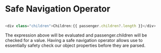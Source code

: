 # Safe Navigation Operator

```javascript

<div class="children">Children:{{ passenger.children?.length }}</div>

```

The expression above will be evaluated and passenger.children will be checked for a value.
Having a safe navigation operator allows use to essentially safety check our object properties before they are parsed.
